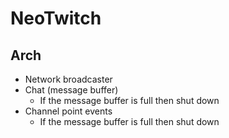 # NeoTwitch

## Arch

* Network broadcaster
* Chat (message buffer)
    * If the message buffer is full then shut down 
* Channel point events
    * If the message buffer is full then shut down 
